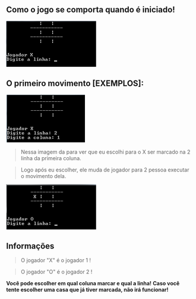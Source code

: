 ## Como o jogo se comporta quando é iniciado!

![image](/images/1.png)

## O primeiro movimento [EXEMPLOS]:

![img2](/images/2.png)

 > Nessa imagem da para ver que eu escolhi para o X ser marcado na 2 linha da primeira coluna.
 
 > Logo após eu escolher, ele muda de jogador para 2 pessoa executar o movimento dela.

![img3](/images/3.png)
 


## Informações
> O jogador "X" é o jogador 1 !

> O jogador "O" é o jogador 2 !

**Você pode escolher em qual coluna marcar e qual a linha!**
**Caso você tente escolher uma casa que já tiver marcada, não irá funcionar!**
